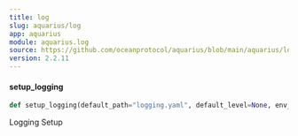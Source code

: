 ```yaml
---
title: log
slug: aquarius/log
app: aquarius
module: aquarius.log
source: https://github.com/oceanprotocol/aquarius/blob/main/aquarius/log.py
version: 2.2.11
---
```

#### setup\_logging

```python
def setup_logging(default_path="logging.yaml", default_level=None, env_key="LOG_CFG")
```

Logging Setup

